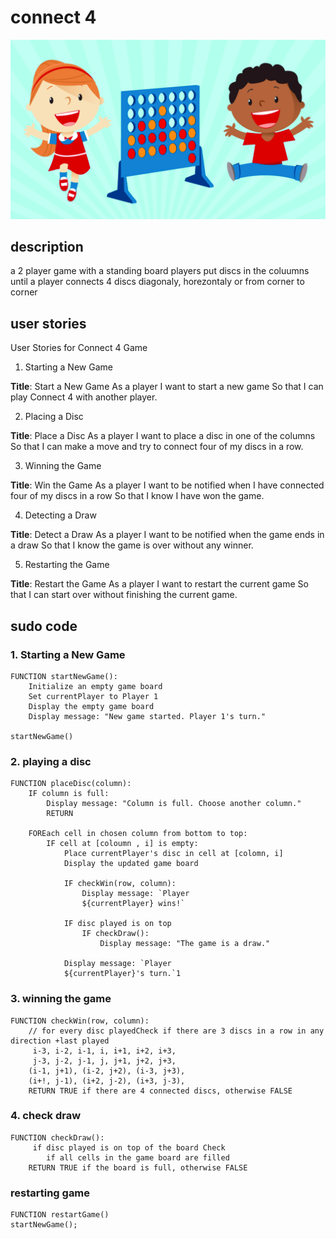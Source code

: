 # connect 4
![connect 4](pics/kids.jpg)
## description
a 2 player game with a standing board players put discs in the coluumns until a player connects 4 discs diagonaly, horezontaly or from corner to corner 

## user stories

User Stories for Connect 4 Game
1. Starting a New Game

**Title**: Start a New Game
As a player
I want to start a new game
So that I can play Connect 4 with another player.

2. Placing a Disc


**Title**: Place a Disc
As a player
I want to place a disc in one of the columns
So that I can make a move and try to connect four of my discs in a row.

3. Winning the Game


**Title**: Win the Game
As a player
I want to be notified when I have connected four of my discs in a row
So that I know I have won the game.

4. Detecting a Draw


**Title**: Detect a Draw
As a player
I want to be notified when the game ends in a draw
So that I know the game is over without any winner.

5. Restarting the Game

**Title**: Restart the Game
As a player
I want to restart the current game
So that I can start over without finishing the current game.

## sudo code 
### 1. Starting a New Game

```
FUNCTION startNewGame():
    Initialize an empty game board
    Set currentPlayer to Player 1
    Display the empty game board
    Display message: "New game started. Player 1's turn."

startNewGame()
```
### 2. playing a disc 
```
FUNCTION placeDisc(column):
    IF column is full:
        Display message: "Column is full. Choose another column."
        RETURN

    FOREach cell in chosen column from bottom to top:
        IF cell at [coloumn , i] is empty:
            Place currentPlayer's disc in cell at [colomn, i]
            Display the updated game board

            IF checkWin(row, column):
                Display message: `Player 
                ${currentPlayer} wins!`

            IF disc played is on top
                IF checkDraw():
                    Display message: "The game is a draw."

            Display message: `Player  
            ${currentPlayer}'s turn.`1
```

### 3. winning the game 
```
FUNCTION checkWin(row, column):
    // for every disc playedCheck if there are 3 discs in a row in any direction +last played
     i-3, i-2, i-1, i, i+1, i+2, i+3, 
     j-3, j-2, j-1, j, j+1, j+2, j+3, 
    (i-1, j+1), (i-2, j+2), (i-3, j+3),
    (i+!, j-1), (i+2, j-2), (i+3, j-3),
    RETURN TRUE if there are 4 connected discs, otherwise FALSE
```
### 4. check draw
```
FUNCTION checkDraw():
     if disc played is on top of the board Check
        if all cells in the game board are filled
    RETURN TRUE if the board is full, otherwise FALSE
```

### restarting game 
```
FUNCTION restartGame()
startNewGame();

```


